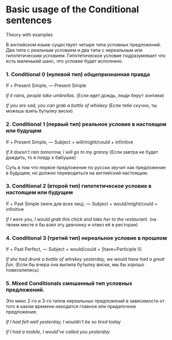 # Basic usage of the Conditional sentences

Theory with examples

В английском языке существует четыре типа условных предложений. Два типа с реальным условием и два типа с нереальным или гипотетическим условием. Гипотетическое условие подразумевает что есть маленький шанс, что условие будет исполнено.

### 1. Conditional 0 (нулевой тип) общепризнанная правда

If + Present Simple, — Present Simple

_If it rains, people take umbrellas._ (Если идет дождь, люди берут зонтики)

_If you are sad, you can grab a bottle of whiskey_ (Если тебе скучно, ты можешь взять бутылку виски)

### 2. Conditional 1 (первый тип) реальное условие в настоящем или будущем

If + Present Simple, — Subject + will/might/could + infinitive

_If it doesn’t rain tomorrow, I will go to my granny_ (Если завтра не будет дождить, то я поеду к бабушке)

Суть в том что первое предложение по русски звучит как предложение в будущем, но должно переводиться на английский настоящим.

### 3. Conditional 2 (второй тип) гипотетическое условие в настоящем или будущем

If + Past Simple (were для всех лиц), — Subject + would/might/could + infinitive

_If I were you, I would grab this chick and take her to the restaurant._ (на твоем месте я бы взял эту девчонку и отвез её в ресторан)

### 4. Conditional 3 (третий тип) нереальное условие в прошлом

If + Past Perfect, — Subject + would/could + [have+Participle II]

_If she had drunk a bottle of whiskey yesterday, we would have had a great fun._ (Если бы вчера она выпила бутылку виски, мы бы хорошо повеселились)

### 5. Mixed Conditionals смешанный тип условных предложений.

Это микс 2-го и 3-го типов нереальных предложений в зависимости от того в каком времени находится главное или придаточное предложение.

_If I had felt well yesterday, I wouldn't be so tired today_

_If I had a mobile, I would've called you yesterday_
